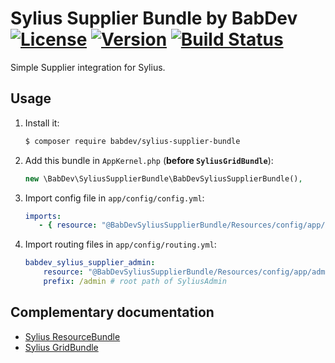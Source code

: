 # Sylius Supplier Bundle by BabDev [![License](https://img.shields.io/packagist/l/babdev/sylius-supplier-bundle.svg)](https://packagist.org/packages/babdev/sylius-supplier-bundle) [![Version](https://img.shields.io/packagist/v/babdev/sylius-supplier-bundle.svg)](https://packagist.org/packages/babdev/sylius-supplier-bundle) [![Build Status](https://travis-ci.org/BabDev/SyliusSupplierBundle.svg?branch=master)](https://travis-ci.org/BabDev/SyliusSupplierBundle)

Simple Supplier integration for Sylius.

## Usage

1. Install it:

    ```bash
    $ composer require babdev/sylius-supplier-bundle
    ```
    
2. Add this bundle in `AppKernel.php` (**before `SyliusGridBundle`**):

    ```php
    new \BabDev\SyliusSupplierBundle\BabDevSyliusSupplierBundle(),
    ```

3. Import config file in `app/config/config.yml`:

    ```yaml
    imports:
       - { resource: "@BabDevSyliusSupplierBundle/Resources/config/app/config.yml" }
    ```

4. Import routing files in `app/config/routing.yml`:

    ```yaml
    babdev_sylius_supplier_admin:
        resource: "@BabDevSyliusSupplierBundle/Resources/config/app/admin_routing.yml"
        prefix: /admin # root path of SyliusAdmin
    ```

## Complementary documentation

- [Sylius ResourceBundle](http://docs.sylius.org/en/latest/bundles/SyliusResourceBundle/)
- [Sylius GridBundle](http://docs.sylius.org/en/latest/bundles/SyliusGridBundle/)
